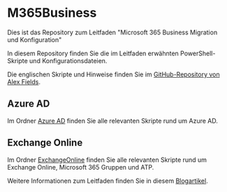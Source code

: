 # M365Business

Dies ist das Repository zum Leitfaden "Microsoft 365 Business Migration und Konfiguration"

In diesem Repository finden Sie die im Leitfaden erwähnten PowerShell-Skripte und Konfigurationsdateien.

Die englischen Skripte und Hinweise finden Sie im [GitHub-Repository von Alex Fields](https://github.com/vanvfields/Microsoft-365).

## Azure AD

Im Ordner [Azure AD](https://github.com/Apoc70/M365Business/tree/master/AzureAD) finden Sie alle relevanten Skripte rund um Azure AD.

## Exchange Online

Im Ordner [ExchangeOnline](https://github.com/Apoc70/M365Business/tree/master/ExchangeOnline) finden Sie alle relevanten Skripte rund um Exchange Online, Microsoft 365 Gruppen und ATP.

Weitere Informationen zum Leitfaden finden Sie in diesem [Blogartikel](https://go.granikos.eu/M365BP).
